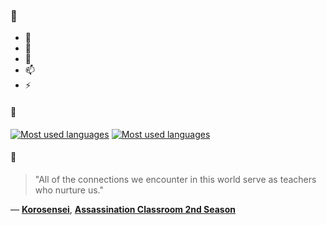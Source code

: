 ### 👋

- 🔭
- 🌱
- 💬
- 📫
- ⚡

#### 🧏

[![Most used languages](https://github-readme-stats-aynah.vercel.app/api/top-langs/?username=aynh&theme=solarized-dark&langs_count=6&layout=compact&hide_title=true)](https://github.com/anuraghazra/github-readme-stats#gh-dark-mode-only)
[![Most used languages](https://github-readme-stats-aynah.vercel.app/api/top-langs/?username=aynh&theme=solarized-light&langs_count=6&layout=compact&hide_title=true)](https://github.com/anuraghazra/github-readme-stats#gh-light-mode-only)

#### 💬

> "All of the connections we encounter in this world serve as teachers who nurture us."

&mdash; [**Korosensei**](https://myanimelist.net/character.php?q=Korosensei&cat=character), [**Assassination Classroom 2nd Season**](https://myanimelist.net/search/all?q=Assassination%20Classroom%202nd%20Season&cat=all)
